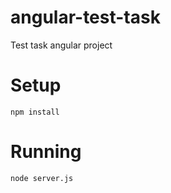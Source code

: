 # angular-test-task

Test task angular project

# Setup

    npm install

# Running

    node server.js
